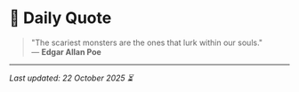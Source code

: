 # 📜 Daily Quote

> "The scariest monsters are the ones that lurk within our souls."  
> — **Edgar Allan Poe**

---

_Last updated: 22 October 2025 ⏳_
